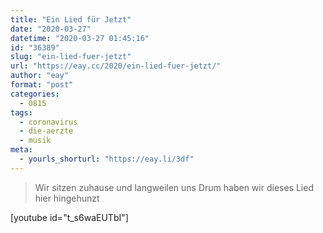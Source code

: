 ```yaml
---
title: "Ein Lied für Jetzt"
date: "2020-03-27"
datetime: "2020-03-27 01:45:16"
id: "36389"
slug: "ein-lied-fuer-jetzt"
url: "https://eay.cc/2020/ein-lied-fuer-jetzt/"
author: "eay"
format: "post"
categories:
  - 0815
tags:
  - coronavirus
  - die-aerzte
  - musik
meta:
  - yourls_shorturl: "https://eay.li/3df"
---
```


> Wir sitzen zuhause und langweilen uns Drum haben wir dieses Lied hier hingehunzt

\[youtube id="t\_s6waEUTbI"\]
